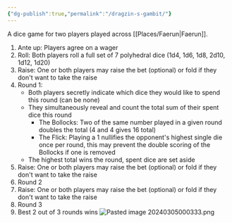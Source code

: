 ```yaml
---
{"dg-publish":true,"permalink":"/dragzin-s-gambit/"}
---
```


A dice game for two players played across [[Places/Faerun\|Faerun]].  
1. Ante up: Players agree on a wager
2. Roll: Both players roll a full set of 7 polyhedral dice (1d4, 1d6, 1d8, 2d10, 1d12, 1d20)
3. Raise: One or both players may raise the bet (optional) or fold if they don't want to take the raise
4. Round 1:
	-  Both players secretly indicate which dice they would like to spend this round (can be none)
	- They simultaneously reveal and count the total sum of their spent dice this round
		- The Bollocks: Two of the same number played in a given round doubles the total (4 and 4 gives 16 total)
		- The Flick: Playing a 1 nullifies the opponent's highest single die once per round, this may prevent the double scoring of the Bollocks if one is removed
	- The highest total wins the round, spent dice are set aside
5. Raise: One or both players may raise the bet (optional) or fold if they don't want to take the raise
6. Round 2
7. Raise: One or both players may raise the bet (optional) or fold if they don't want to take the raise
8. Round 3
9. Best 2 out of 3 rounds wins
![Pasted image 20240305000333.png](/img/user/Z_Attachments/Pasted%20image%2020240305000333.png)
